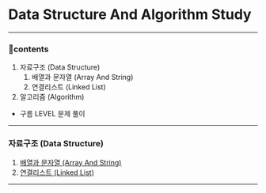 
# Data Structure And Algorithm Study
***

### 📁contents
1. 자료구조 (Data Structure)
    1. 배열과 문자열 (Array And String)
    2. 연결리스트 (Linked List)
2. 알고리즘 (Algorithm)

* 구름 LEVEL 문제 풀이

***
###  자료구조 (Data Structure)
1. [배열과 문자열 (Array And String)](https://github.com/munsusong/Data_Structure_And_Algorithm_Study/tree/master/src/1.%20%EB%B0%B0%EC%97%B4%EA%B3%BC%20%EB%AC%B8%EC%9E%90%EC%97%B4)
2. [연결리스트 (Linked List)](https://github.com/munsusong/Data_Structure_And_Algorithm_Study/tree/master/src/2.%20%EC%97%B0%EA%B2%B0%EB%A6%AC%EC%8A%A4%ED%8A%B8%20%ED%95%B4%EB%B2%95)

***
